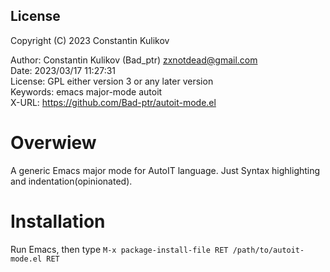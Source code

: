 ## License

Copyright (C) 2023 Constantin Kulikov  

Author: Constantin Kulikov (Bad_ptr) <zxnotdead@gmail.com>  
Date: 2023/03/17 11:27:31  
License: GPL either version 3 or any later version  
Keywords: emacs major-mode autoit  
X-URL: https://github.com/Bad-ptr/autoit-mode.el  



# Overwiew

A generic Emacs major mode for AutoIT language. Just Syntax highlighting and indentation(opinionated).  


# Installation

Run Emacs, then type `M-x package-install-file RET /path/to/autoit-mode.el RET`  


